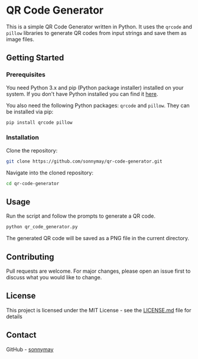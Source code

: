 # QR Code Generator

This is a simple QR Code Generator written in Python. It uses the `qrcode` and `pillow` libraries to generate QR codes from input strings and save them as image files.

## Getting Started

### Prerequisites

You need Python 3.x and pip (Python package installer) installed on your system. If you don't have Python installed you can find it [here](https://www.python.org/).

You also need the following Python packages: `qrcode` and `pillow`. They can be installed via pip:

```bash
pip install qrcode pillow
```

### Installation

Clone the repository:

```bash
git clone https://github.com/sonnymay/qr-code-generator.git
```

Navigate into the cloned repository:

```bash
cd qr-code-generator
```

## Usage

Run the script and follow the prompts to generate a QR code.

```bash
python qr_code_generator.py
```

The generated QR code will be saved as a PNG file in the current directory.

## Contributing

Pull requests are welcome. For major changes, please open an issue first to discuss what you would like to change.

## License

This project is licensed under the MIT License - see the [LICENSE.md](LICENSE.md) file for details

## Contact

GitHub - [sonnymay](https://github.com/sonnymay)

